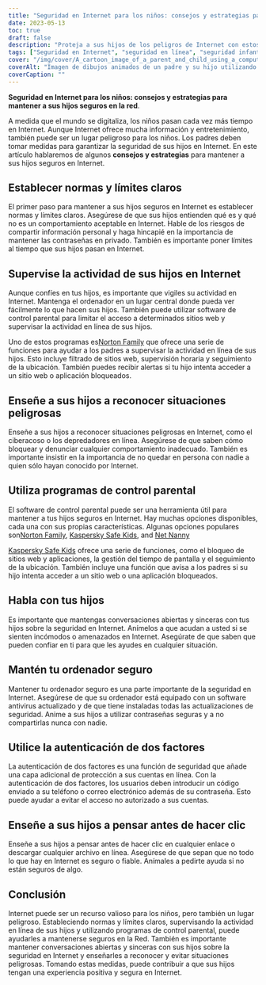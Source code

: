 ```yaml
---
title: "Seguridad en Internet para los niños: consejos y estrategias para mantener a sus hijos seguros en línea"
date: 2023-05-13
toc: true
draft: false
description: "Proteja a sus hijos de los peligros de Internet con estos consejos y estrategias de seguridad."
tags: ["Seguridad en Internet", "seguridad en línea", "seguridad infantil", "controles parentales", "ciberacoso", "alfabetización digital", "depredadores en línea", "social media", "juegos", "dispositivos móviles", "privacidad", "seguridad", "uso seguro de internet", "consejos de seguridad en internet", "protección de la infancia en internet", "crianza en la era digital", "privacidad en línea para niños", "peligros de internet para los niños", "hábitos seguros en internet", "educación para la seguridad en internet"]
cover: "/img/cover/A_cartoon_image_of_a_parent_and_child_using_a_computer.png"
coverAlt: "Imagen de dibujos animados de un padre y su hijo utilizando juntos un ordenador, con el niño sosteniendo una lupa y el padre señalando la pantalla."
coverCaption: ""
---
```


**Seguridad en Internet para los niños: consejos y estrategias para mantener a sus hijos seguros en la red**.

A medida que el mundo se digitaliza, los niños pasan cada vez más tiempo en Internet. Aunque Internet ofrece mucha información y entretenimiento, también puede ser un lugar peligroso para los niños. Los padres deben tomar medidas para garantizar la seguridad de sus hijos en Internet. En este artículo hablaremos de algunos **consejos y estrategias** para mantener a sus hijos seguros en Internet.

## Establecer normas y límites claros

El primer paso para mantener a sus hijos seguros en Internet es establecer normas y límites claros. Asegúrese de que sus hijos entienden qué es y qué no es un comportamiento aceptable en Internet. Hable de los riesgos de compartir información personal y haga hincapié en la importancia de mantener las contraseñas en privado. También es importante poner límites al tiempo que sus hijos pasan en Internet.

## Supervise la actividad de sus hijos en Internet

Aunque confíes en tus hijos, es importante que vigiles su actividad en Internet. Mantenga el ordenador en un lugar central donde pueda ver fácilmente lo que hacen sus hijos. También puede utilizar software de control parental para limitar el acceso a determinados sitios web y supervisar la actividad en línea de sus hijos.

Uno de estos programas es[Norton Family](https://us.norton.com/norton-family-premier) que ofrece una serie de funciones para ayudar a los padres a supervisar la actividad en línea de sus hijos. Esto incluye filtrado de sitios web, supervisión horaria y seguimiento de la ubicación. También puedes recibir alertas si tu hijo intenta acceder a un sitio web o aplicación bloqueados.

## Enseñe a sus hijos a reconocer situaciones peligrosas

Enseñe a sus hijos a reconocer situaciones peligrosas en Internet, como el ciberacoso o los depredadores en línea. Asegúrese de que saben cómo bloquear y denunciar cualquier comportamiento inadecuado. También es importante insistir en la importancia de no quedar en persona con nadie a quien sólo hayan conocido por Internet.

## Utiliza programas de control parental

El software de control parental puede ser una herramienta útil para mantener a tus hijos seguros en Internet. Hay muchas opciones disponibles, cada una con sus propias características. Algunas opciones populares son[Norton Family](https://us.norton.com/norton-family-premier), [Kaspersky Safe Kids](https://www.kaspersky.com/safe-kids), and [Net Nanny](https://www.netnanny.com/)

[Kaspersky Safe Kids](https://www.kaspersky.com/safe-kids) ofrece una serie de funciones, como el bloqueo de sitios web y aplicaciones, la gestión del tiempo de pantalla y el seguimiento de la ubicación. También incluye una función que avisa a los padres si su hijo intenta acceder a un sitio web o una aplicación bloqueados.

## Habla con tus hijos

Es importante que mantengas conversaciones abiertas y sinceras con tus hijos sobre la seguridad en Internet. Anímelos a que acudan a usted si se sienten incómodos o amenazados en Internet. Asegúrate de que saben que pueden confiar en ti para que les ayudes en cualquier situación.

## Mantén tu ordenador seguro

Mantener tu ordenador seguro es una parte importante de la seguridad en Internet. Asegúrese de que su ordenador está equipado con un software antivirus actualizado y de que tiene instaladas todas las actualizaciones de seguridad. Anime a sus hijos a utilizar contraseñas seguras y a no compartirlas nunca con nadie.

## Utilice la autenticación de dos factores

La autenticación de dos factores es una función de seguridad que añade una capa adicional de protección a sus cuentas en línea. Con la autenticación de dos factores, los usuarios deben introducir un código enviado a su teléfono o correo electrónico además de su contraseña. Esto puede ayudar a evitar el acceso no autorizado a sus cuentas.

## Enseñe a sus hijos a pensar antes de hacer clic

Enseñe a sus hijos a pensar antes de hacer clic en cualquier enlace o descargar cualquier archivo en línea. Asegúrese de que sepan que no todo lo que hay en Internet es seguro o fiable. Anímales a pedirte ayuda si no están seguros de algo.

## Conclusión

Internet puede ser un recurso valioso para los niños, pero también un lugar peligroso. Estableciendo normas y límites claros, supervisando la actividad en línea de sus hijos y utilizando programas de control parental, puede ayudarles a mantenerse seguros en la Red. También es importante mantener conversaciones abiertas y sinceras con sus hijos sobre la seguridad en Internet y enseñarles a reconocer y evitar situaciones peligrosas. Tomando estas medidas, puede contribuir a que sus hijos tengan una experiencia positiva y segura en Internet.
